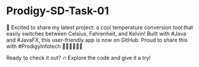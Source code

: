 # Prodigy-SD-Task-01
🚀 Excited to share my latest project: a cool temperature conversion tool that easily switches between Celsius, Fahrenheit, and Kelvin! Built with #Java and #JavaFX, this user-friendly app is now on GitHub. Proud to share this with #ProdigyInfotech 🌟🔧👨‍💻👩‍💻

Ready to check it out? 🔥 Explore the code and give it a try!
